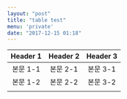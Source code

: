 ```yaml
---
layout: "post"
title: "table test"
menu: 'private'
date: "2017-12-15 01:18"
---
```


| Header 1 | Header 2 | Header 3 |
| :------: | :------: | :------: |
|  본문 1-1  |  본문 2-1  |  본문 3-1  |
|  본문 1-2  |  본문 2-2  |  본문 3-2  |
|          |          |          |

